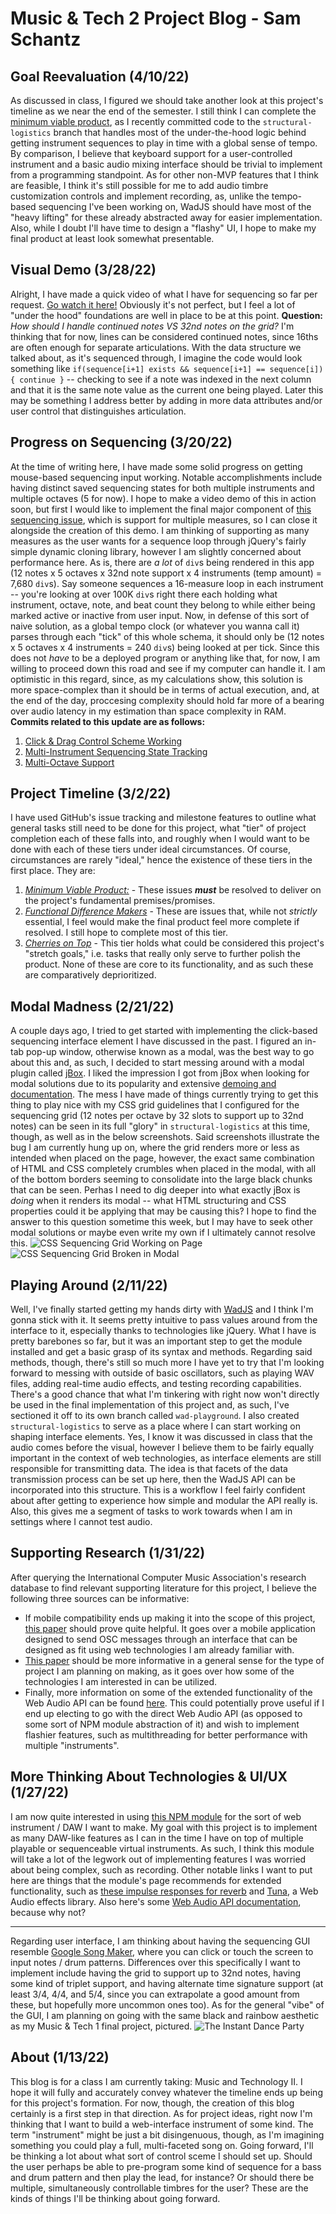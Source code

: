 # Music & Tech 2 Project Blog - Sam Schantz

## Goal Reevaluation (4/10/22)
As discussed in class, I figured we should take another look at this project's timeline as we near the end of the semester. I still think I can complete the [minimum viable product](https://github.com/schans2/MT2/milestone/1), as I recently committed code to the `structural-logistics` branch that handles most of the under-the-hood logic behind getting instrument sequences to play in time with a global sense of tempo. By comparison, I believe that keyboard support for a user-controlled instrument and a basic audio mixing interface should be trivial to implement from a programming standpoint. As for other non-MVP features that I think are feasible, I think it's still possible for me to add audio timbre customization controls and implement recording, as, unlike the tempo-based sequencing I've been working on, WadJS should have most of the "heavy lifting" for these already abstracted away for easier implementation. Also, while I doubt I'll have time to design a "flashy" UI, I hope to make my final product at least look somewhat presentable.

## Visual Demo (3/28/22)
Alright, I have made a quick video of what I have for sequencing so far per request. [Go watch it here!](https://www.youtube.com/watch?v=hla3Fi7SIHA) Obviously it's not perfect, but I feel a lot of "under the hood" foundations are well in place to be at this point. **Question:** *How should I handle continued notes VS 32nd notes on the grid?* I'm thinking that for now, lines can be considered continued notes, since 16ths are often enough for separate articulations. With the data structure we talked about, as it's sequenced through, I imagine the code would look something like `if(sequence[i+1] exists && sequence[i+1] == sequence[i]) { continue }` -- checking to see if a note was indexed in the next column and that it is the same note value as the current one being played. Later this may be something I address better by adding in more data attributes and/or user control that distinguishes articulation.

## Progress on Sequencing (3/20/22)
At the time of writing here, I have made some solid progress on getting mouse-based sequencing input working. Notable accomplishments include having distinct saved sequencing states for both multiple instruments and multiple octaves (5 for now). I hope to make a video demo of this in action soon, but first I would like to implement the final major component of [this sequencing issue](https://github.com/schans2/MT2/issues/1), which is support for multiple measures, so I can close it alongside the creation of this demo. I am thinking of supporting as many measures as the user wants for a sequence loop through jQuery's fairly simple dynamic cloning library, however I am slightly concerned about performance here. As is, there are *a lot* of `div`s being rendered in this app (12 notes x 5 octaves x 32nd note support x 4 instruments (temp amount) = 7,680 `div`s). Say someone sequences a 16-measure loop in each instrument -- you're looking at over 100K `div`s right there each holding what instrument, octave, note, and beat count they belong to while either being marked active or inactive from user input. Now, in defense of this sort of naive solution, as a global tempo clock (or whatever you wanna call it) parses through each "tick" of this whole schema, it should only be (12 notes x 5 octaves x 4 instruments = 240 `div`s) being looked at per tick. Since this does not *have* to be a deployed program or anything like that, for now, I am willing to proceed down this road and see if my computer can handle it. I am optimistic in this regard, since, as my calculations show, this solution is more space-complex than it should be in terms of actual execution, and, at the end of the day, proccesing complexity should hold far more of a bearing over audio latency in my estimation than space complexity in RAM.
**Commits related to this update are as follows:**
1. [Click & Drag Control Scheme Working](https://github.com/schans2/MT2/commit/d16f1ff50171b196d1d89c9796df4b4227e4149c)
2. [Multi-Instrument Sequencing State Tracking](https://github.com/schans2/MT2/commit/88dde70a0f600cc83e5a90aab613b641365db339)
3. [Multi-Octave Support](https://github.com/schans2/MT2/commit/08361abc0d2a1f0dfe9c1926023812a9e21f057c)

## Project Timeline (3/2/22)
I have used GitHub's issue tracking and milestone features to outline what general tasks still need to be done for this project, what "tier" of project completion each of these falls into, and roughly when I would want to be done with each of these tiers under ideal circumstances. Of course, circumstances are rarely "ideal," hence the existence of these tiers in the first place. They are:
1. [*Minimum Viable Product:*](https://github.com/schans2/MT2/milestone/1) - These issues ***must*** be resolved to deliver on the project's fundamental premises/promises.
2. [*Functional Difference Makers*](https://github.com/schans2/MT2/milestone/2) - These are issues that, while not *strictly* essential, I feel would make the final product feel more complete if resolved. I still hope to complete most of this tier.
3. [*Cherries on Top*](https://github.com/schans2/MT2/milestone/3) - This tier holds what could be considered this project's "stretch goals," i.e. tasks that really only serve to further polish the product. None of these are core to its functionality, and as such these are comparatively deprioritized.

## Modal Madness (2/21/22)
A couple days ago, I tried to get started with implementing the click-based sequencing interface element I have discussed in the past. I figured an in-tab pop-up window, otherwise known as a modal, was the best way to go about this and, as such, I decided to start messing around with a modal plugin called [jBox](https://www.npmjs.com/package/jbox). I liked the impression I got from jBox when looking for modal solutions due to its popularity and extensive [demoing and documentation](https://stephanwagner.me/jBox). The mess I have made of things currently trying to get this thing to play nice with my CSS grid guidelines that I configured for the sequencing grid (12 notes per octave by 32 slots to support up to 32nd notes) can be seen in its full "glory" in `structural-logistics` at this time, though, as well as in the below screenshots. Said screenshots illustrate the bug I am currently hung up on, where the grid renders more or less as intended when placed on the page, however, the exact same combination of HTML and CSS completely crumbles when placed in the modal, with all of the bottom borders seeming to consolidate into the large black chunks that can be seen. Perhas I need to dig deeper into what exactly jBox is *doing* when it renders its modal -- what HTML structuring and CSS properties could it be applying that may be causing this? I hope to find the answer to this question sometime this week, but I may have to seek other modal solutions or maybe even write my own if I ultimately cannot resolve this. ![CSS Sequencing Grid Working on Page](/assets/blog/ScreenshotPageGrid.png "Working Grid on Page") ![CSS Sequencing Grid Broken in Modal](/assets/blog/ScreenshotModGrid.png "Broken Grid in Modal")

## Playing Around (2/11/22)
Well, I've finally started getting my hands dirty with [WadJS](https://www.npmjs.com/package/web-audio-daw) and I think I'm gonna stick with it. It seems pretty intuitive to pass values around from the interface to it, especially thanks to technologies like jQuery. What I have is pretty barebones so far, but it was an important step to get the module installed and get a basic grasp of its syntax and methods. Regarding said methods, though, there's still so much more I have yet to try that I'm looking forward to messing with outside of basic oscillators, such as playing WAV files, adding real-time audio effects, and testing recording capabilities. There's a good chance that what I'm tinkering with right now won't directly be used in the final implementation of this project and, as such, I've sectioned it off to its own branch called `wad-playground`.
I also created `structural-logistics` to serve as a place where I can start working on shaping interface elements. Yes, I know it was discussed in class that the audio comes before the visual, however I believe them to be fairly equally important in the context of web technologies, as interface elements are still responsible for transmitting data. The idea is that facets of the data transmission process can be set up here, then the WadJS API can be incorporated into this structure. This is a workflow I feel fairly confident about after getting to experience how simple and modular the API really is. Also, this gives me a segment of tasks to work towards when I am in settings where I cannot test audio.

## Supporting Research (1/31/22)
After querying the International Computer Music Association's research database to find relevant supporting literature for this project, I believe the following three sources can be informative:
- If mobile compatibility ends up making it into the scope of this project, [this paper](https://quod.lib.umich.edu/i/icmc/bbp2372.2011.086/1/--control-software-for-end-user-interface-programming?page=root;rgn=full+text;size=150;view=text) should prove quite helpful. It goes over a mobile application designed to send OSC messages through an interface that can be designed as fit using web technologies I am already familiar with.
- [This paper](https://quod.lib.umich.edu/i/icmc/bbp2372.2012.059/1/--real-time-web-technologies-in-the-networked-performance?page=root;rgn=full+text;size=150;view=text) should be more informative in a general sense for the type of project I am planning on making, as it goes over how some of the technologies I am interested in can be utilized.
- Finally, more information on some of the extended functionality of the Web Audio API can be found [here](https://quod.lib.umich.edu/i/icmc/bbp2372.2018.021/1/--audioworklet-the-future-of-web-audio?page=root;rgn=full+text;size=150;view=image). This could potentially prove useful if I end up electing to go with the direct Web Audio API (as opposed to some sort of NPM module abstraction of it) and wish to implement flashier features, such as multithreading for better performance with multiple "instruments".

## More Thinking About Technologies & UI/UX (1/27/22)
I am now quite interested in using [this NPM module](https://www.npmjs.com/package/web-audio-daw) for the sort of web instrument / DAW I want to make. My goal with this project is to implement as many DAW-like features as I can in the time I have on top of multiple playable or sequenceable virtual instruments. As such, I think this module will take a lot of the legwork out of implementing features I was worried about being complex, such as recording. Other notable links I want to put here are things that the module's page recommends for extended functionality, such as [these impulse responses for reverb](https://www.voxengo.com/impulses/) and [Tuna](https://github.com/Theodeus/tuna/wiki#the-nodes), a Web Audio effects library. Also here's some [Web Audio API documentation](https://developer.mozilla.org/en-US/docs/Web/API/Web_Audio_API/Using_Web_Audio_API), because why not?

_____

Regarding user interface, I am thinking about having the sequencing GUI resemble [Google Song Maker](https://musiclab.chromeexperiments.com/Song-Maker/), where you can click or touch the screen to input notes / drum patterns. Differences over this specifically I want to implement include having the grid to support up to 32nd notes, having some kind of triplet support, and having alternate time signature support (at least 3/4, 4/4, and 5/4, since you can extrapolate a good amount from these, but hopefully more uncommon ones too). As for the general "vibe" of the GUI, I am planning on going with the same black and rainbow aesthetic as my Music & Tech 1 final project, pictured. ![The Instant Dance Party](/assets/blog/ScreenshotIDP.png "The Instant Dance Party")

## About (1/13/22)
This blog is for a class I am currently taking: Music and Technology II. I hope it will fully and accurately convey whatever the timeline ends up being for this project's formation. For now, though, the creation of this blog certainly is a first step in that direction. As for project ideas, right now I'm thinking that I want to build a web-interface instrument of some kind. The term "instrument" might be just a bit disingenuous, though, as I'm imagining something you could play a full, multi-faceted song on. Going forward, I'll be thinking a lot about what sort of control sceme I should set up. Should the user perhaps be able to pre-program some kind of sequence for a bass and drum pattern and then play the lead, for instance? Or should there be multiple, simultaneously controllable timbres for the user? These are the kinds of things I'll be thinking about going forward.